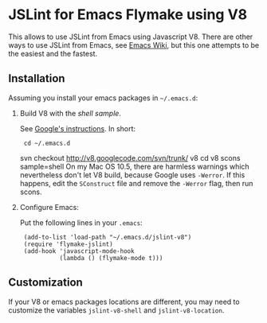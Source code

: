 JSLint for Emacs Flymake using V8
=================================

This allows to use JSLint from Emacs using Javascript V8.  There are
other ways to use JSLint from Emacs, see
[Emacs Wiki](http://www.emacswiki.org/emacs/FlymakeJavaScript), but this one
attempts to be the easiest and the fastest.

Installation
------------

Assuming you install your emacs packages in `~/.emacs.d`:

1. Build V8 with the _shell sample_.

    See [Google's instructions](http://code.google.com/intl/ru/apis/v8/build.html).
    In short:
    
        cd ~/.emacs.d
	svn checkout http://v8.googlecode.com/svn/trunk/ v8
	cd v8
	scons sample=shell
    On my Mac OS 10.5, there are harmless warnings which nevertheless don't let V8 build, because Google uses `-Werror`. If this happens, edit the `SConstruct` file and remove the `-Werror` flag, then run scons.

2. Configure Emacs:

    Put the following lines in your `.emacs`:

        (add-to-list 'load-path "~/.emacs.d/jslint-v8")
        (require 'flymake-jslint)
        (add-hook 'javascript-mode-hook
                  (lambda () (flymake-mode t)))

Customization
-------------

If your V8 or emacs packages locations are different, you may need to customize the variables
`jslint-v8-shell` and `jslint-v8-location`.
